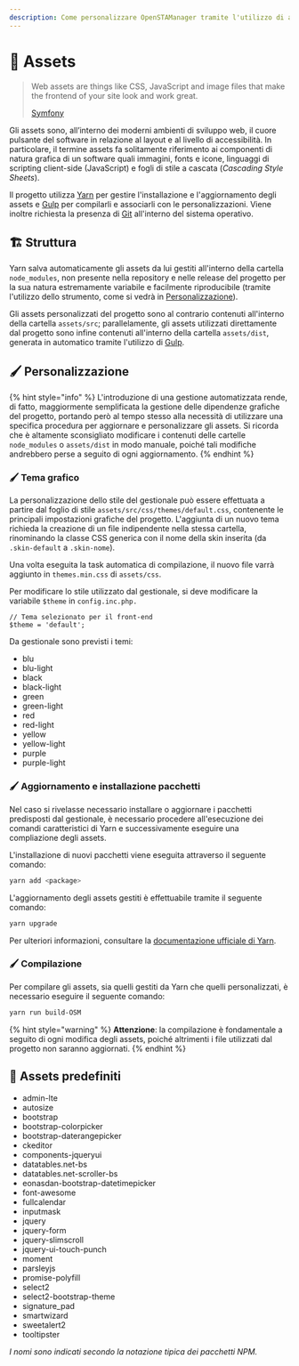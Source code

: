 ```yaml
---
description: Come personalizzare OpenSTAManager tramite l'utilizzo di assets
---
```


# 💾 Assets

> Web assets are things like CSS, JavaScript and image files that make the frontend of your site look and work great.
>
> [Symfony](http://symfony.com/doc/current/best\_practices/web-assets.html)

Gli assets sono, all’interno dei moderni ambienti di sviluppo web, il cuore pulsante del software in relazione al layout e al livello di accessibilità. In particolare, il termine assets fa solitamente riferimento ai componenti di natura grafica di un software quali immagini, fonts e icone, linguaggi di scripting client-side (JavaScript) e fogli di stile a cascata (_Cascading Style Sheets_).

Il progetto utilizza [Yarn](https://yarnpkg.com/) per gestire l'installazione e l'aggiornamento degli assets e [Gulp](http://gulpjs.com/) per compilarli e associarli con le personalizzazioni. Viene inoltre richiesta la presenza di [Git](https://git-scm.com/) all'interno del sistema operativo.

## 🏗️ Struttura

Yarn salva automaticamente gli assets da lui gestiti all'interno della cartella `node_modules`, non presente nella repository e nelle release del progetto per la sua natura estremamente variabile e facilmente riproducibile (tramite l'utilizzo dello strumento, come si vedrà in [Personalizzazione](assets.md#personalizzazione)).

Gli assets personalizzati del progetto sono al contrario contenuti all'interno della cartella `assets/src`; parallelamente, gli assets utilizzati direttamente dal progetto sono infine contenuti all'interno della cartella `assets/dist`, generata in automatico tramite l'utilizzo di [Gulp](http://gulpjs.com/).

## 🖌️ Personalizzazione

{% hint style="info" %}
L'introduzione di una gestione automatizzata rende, di fatto, maggiormente semplificata la gestione delle dipendenze grafiche del progetto, portando però al tempo stesso alla necessità di utilizzare una specifica procedura per aggiornare e personalizzare gli assets. Si ricorda che è altamente sconsigliato modificare i contenuti delle cartelle `node_modules` o `assets/dist` in modo manuale, poiché tali modifiche andrebbero perse a seguito di ogni aggiornamento.
{% endhint %}

### 🖌️ Tema grafico

La personalizzazione dello stile del gestionale può essere effettuata a partire dal foglio di stile `assets/src/css/themes/default.css`, contenente le principali impostazioni grafiche del progetto. L'aggiunta di un nuovo tema richieda la creazione di un file indipendente nella stessa cartella, rinominando la classe CSS generica con il nome della skin inserita (da `.skin-default` a `.skin-nome`).

Una volta eseguita la task automatica di compilazione, il nuovo file varrà aggiunto in `themes.min.css` di `assets/css`.

Per modificare lo stile utilizzato dal gestionale, si deve modificare la variabile `$theme` in `config.inc.php.`

```
// Tema selezionato per il front-end
$theme = 'default';
```

Da gestionale sono previsti i temi:

* blu
* blu-light
* black
* black-light
* green
* green-light
* red
* red-light
* yellow
* yellow-light
* purple
* purple-light

### 🖌️ Aggiornamento e installazione pacchetti

Nel caso si rivelasse necessario installare o aggiornare i pacchetti predisposti dal gestionale, è necessario procedere all'esecuzione dei comandi caratteristici di Yarn e successivamente eseguire una compliazione degli assets.

L'installazione di nuovi pacchetti viene eseguita attraverso il seguente comando:

```bash
yarn add <package>
```

L'aggiornamento degli assets gestiti è effettuabile tramite il seguente comando:

```bash
yarn upgrade
```

Per ulteriori informazioni, consultare la [documentazione ufficiale di Yarn](https://yarnpkg.com/en/docs).

### 🖌️ Compilazione

Per compilare gli assets, sia quelli gestiti da Yarn che quelli personalizzati, è necessario eseguire il seguente comando:

```bash
yarn run build-OSM
```

{% hint style="warning" %}
**Attenzione**: la compilazione è fondamentale a seguito di ogni modifica degli assets, poiché altrimenti i file utilizzati dal progetto non saranno aggiornati.
{% endhint %}

## 🎈 Assets predefiniti

* admin-lte
* autosize
* bootstrap
* bootstrap-colorpicker
* bootstrap-daterangepicker
* ckeditor
* components-jqueryui
* datatables.net-bs
* datatables.net-scroller-bs
* eonasdan-bootstrap-datetimepicker
* font-awesome
* fullcalendar
* inputmask
* jquery
* jquery-form
* jquery-slimscroll
* jquery-ui-touch-punch
* moment
* parsleyjs
* promise-polyfill
* select2
* select2-bootstrap-theme
* signature\_pad
* smartwizard
* sweetalert2
* tooltipster

_I nomi sono indicati secondo la notazione tipica dei pacchetti NPM._
